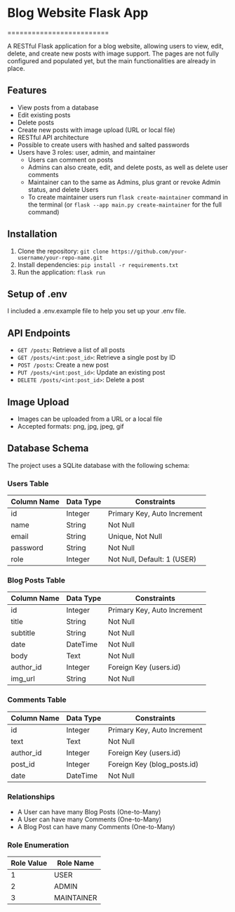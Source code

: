 # Blog Website Flask App
=========================

A RESTful Flask application for a blog website, allowing users to view, edit, delete, and create new posts with image support.
The pages are not fully configured and populated yet, but the main functionalities are already in place.

## Features

* View posts from a database
* Edit existing posts
* Delete posts
* Create new posts with image upload (URL or local file)
* RESTful API architecture
* Possible to create users with hashed and salted passwords
* Users have 3 roles: user, admin, and maintainer
  	+ Users can comment on posts
  	+ Admins can also create, edit, and delete posts, as well as delete user comments
  	+ Maintainer can to the same as Admins, plus grant or revoke Admin status, and delete Users
  	+ To create maintainer users run `flask create-maintainer` command in the terminal (or `flask --app main.py create-maintainer` for the full command)
  

## Installation

1. Clone the repository: `git clone https://github.com/your-username/your-repo-name.git`
2. Install dependencies: `pip install -r requirements.txt`
3. Run the application: `flask run`

## Setup of .env

I included a .env.example file to help you set up your .env file.
   

## API Endpoints

* `GET /posts`: Retrieve a list of all posts
* `GET /posts/<int:post_id>`: Retrieve a single post by ID
* `POST /posts`: Create a new post
* `PUT /posts/<int:post_id>`: Update an existing post
* `DELETE /posts/<int:post_id>`: Delete a post

## Image Upload

* Images can be uploaded from a URL or a local file
* Accepted formats: png, jpg, jpeg, gif

## Database Schema

The project uses a SQLite database with the following schema:

### Users Table

| Column Name | Data Type | Constraints |
|-------------|-----------|-------------|
| id          | Integer   | Primary Key, Auto Increment |
| name        | String    | Not Null |
| email       | String    | Unique, Not Null |
| password    | String    | Not Null |
| role        | Integer   | Not Null, Default: 1 (USER) |

### Blog Posts Table

| Column Name | Data Type | Constraints |
|-------------|-----------|-------------|
| id          | Integer   | Primary Key, Auto Increment |
| title       | String    | Not Null |
| subtitle    | String    | Not Null |
| date        | DateTime  | Not Null |
| body        | Text      | Not Null |
| author_id   | Integer   | Foreign Key (users.id) |
| img_url     | String    | Not Null |

### Comments Table

| Column Name | Data Type | Constraints |
|-------------|-----------|-------------|
| id          | Integer   | Primary Key, Auto Increment |
| text        | Text      | Not Null |
| author_id   | Integer   | Foreign Key (users.id) |
| post_id     | Integer   | Foreign Key (blog_posts.id) |
| date        | DateTime  | Not Null |

### Relationships

- A User can have many Blog Posts (One-to-Many)
- A User can have many Comments (One-to-Many)
- A Blog Post can have many Comments (One-to-Many)

### Role Enumeration

| Role Value | Role Name  |
|------------|------------|
| 1          | USER       |
| 2          | ADMIN      |
| 3          | MAINTAINER |

